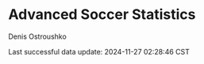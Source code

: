 # Advanced Soccer Statistics
Denis Ostroushko

<!-- gfm -->

Last successful data update: 2024-11-27 02:28:46 CST

